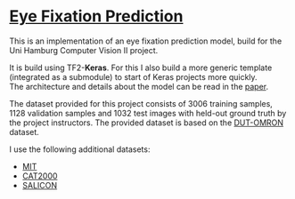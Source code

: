 # [Eye Fixation Prediction](https://github.com/Ramtin-Nouri/EyeFixationPrediction)
This is an implementation of an eye fixation prediction model, build for the Uni Hamburg Computer Vision II project.  

It is build using TF2-**Keras**. For this I also build a more generic template (integrated as a submodule) to start of Keras projects more quickly.  
The architecture and details about the model can be read in the [paper](paper.pdf).  

The dataset provided for this project consists of 3006 training samples, 1128 validation samples and 1032 test images with held-out ground truth by the project instructors. The provided dataset is based on the [DUT-OMRON](http://saliencydetection.net/dut-omron/) dataset.  

I use the following additional datasets: 
- [MIT](http://people.csail.mit.edu/tjudd/WherePeopleLook/index.html)
- [CAT2000](http://saliency.mit.edu/results_cat2000.html)
- [SALICON](http://salicon.net/download/)
